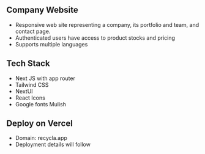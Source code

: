 ## Company Website

- Responsive web site representing a company, its portfolio and team, and contact page.
- Authenticated users have access to product stocks and pricing
- Supports multiple languages

## Tech Stack

- Next JS with app router
- Tailwind CSS
- NextUI
- React Icons
- Google fonts Mulish

## Deploy on Vercel

- Domain: recycla.app
- Deployment details will follow
